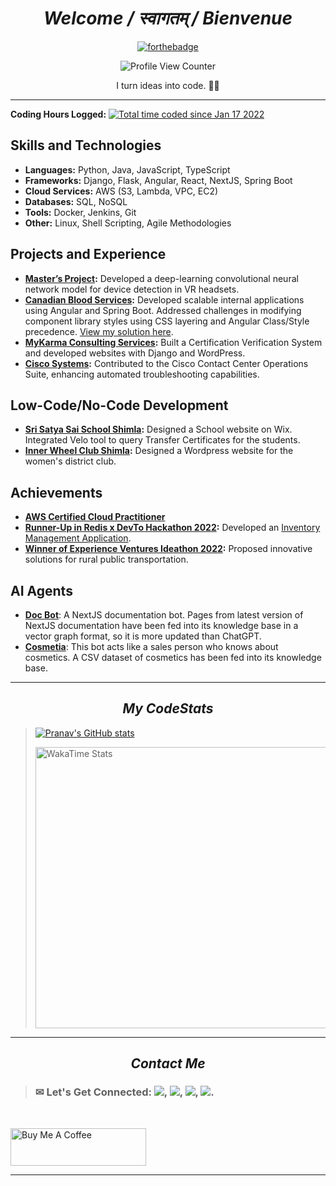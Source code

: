 <div align="center">
  
# _Welcome / स्वागतम् / Bienvenue_   

[![forthebadge](https://forthebadge.com/images/badges/built-with-love.svg)](https://forthebadge.com) 

![Profile View Counter](https://komarev.com/ghpvc/?username=pranavarora1895)
  </div>

 <div align="center"> I turn ideas into code. 🧑‍💻 </div>

 ---

<p><b>Coding Hours Logged:</b>
            <a
              href="https://wakatime.com/@e72a1859-4793-4da2-b36b-49c7378256a0"
              target="_blank"
              ><img
                src="https://wakatime.com/badge/user/e72a1859-4793-4da2-b36b-49c7378256a0.svg"
                alt="Total time coded since Jan 17 2022"
            /></a>
          </p>

## Skills and Technologies

- **Languages:** Python, Java, JavaScript, TypeScript
- **Frameworks:** Django, Flask, Angular, React, NextJS, Spring Boot
- **Cloud Services:** AWS (S3, Lambda, VPC, EC2)
- **Databases:** SQL, NoSQL
- **Tools:** Docker, Jenkins, Git
- **Other:** Linux, Shell Scripting, Agile Methodologies

## Projects and Experience

- **[Master’s Project](https://www.linkedin.com/posts/pranavarora1895_artificialintelligence-virtualreality-deeplearning-activity-7231615998884298752-Vm5d?utm_source=share&utm_medium=member_desktop):** Developed a deep-learning convolutional neural network model for device detection in VR headsets.
- **[Canadian Blood Services](https://www.linkedin.com/posts/samrussell_mastering-component-styling-elevate-your-activity-7191795966008549376-N78f?utm_source=share):** Developed scalable internal applications using Angular and Spring Boot. Addressed challenges in modifying component library styles using CSS layering and Angular Class/Style precedence. [View my solution here](https://dev.to/pranavarora1895/mastering-component-styling-elevate-your-css-with-layering-and-dynamic-class-management-no-ngdeep-needed-3m7j).
- **[MyKarma Consulting Services](https://www.mykarmaconsulting.com/):** Built a Certification Verification System and developed websites with Django and WordPress.
- **[Cisco Systems](https://www.dropbox.com/scl/fi/gpietlwdlhywscjdm4d3d/CCCOps_Paper.pdf?rlkey=u4sla67hyrwijuzw5ia0kktyb&dl=0):** Contributed to the Cisco Contact Center Operations Suite, enhancing automated troubleshooting capabilities.

## Low-Code/No-Code Development

- **[Sri Satya Sai School Shimla](https://www.ssshimla.com/):** Designed a School website on Wix. Integrated Velo tool to query Transfer Certificates for the students.
- **[Inner Wheel Club Shimla](https://innerwheelclubshimla.com/):** Designed a Wordpress website for the women's district club.

## Achievements

- **[AWS Certified Cloud Practitioner](https://www.credly.com/badges/91e5a662-8a58-4ffe-8a9f-71a828a0b96a/public_url)**
- **[Runner-Up in Redis x DevTo Hackathon 2022](https://www.linkedin.com/posts/pranavarora1895_redishackathon-python-react-activity-6983099766297567232-eC3w?utm_source=share):** Developed an [Inventory Management Application](https://github.com/pranavarora1895/hardWareHouseInventory).
- **[Winner of Experience Ventures Ideathon 2022](https://x.com/MUN_CompSci/status/1588137506968686593):** Proposed innovative solutions for rural public transportation.

## AI Agents

- **[Doc Bot](https://cdn.botpress.cloud/webchat/v2.2/shareable.html?configUrl=https://files.bpcontent.cloud/2024/10/03/20/20241003201830-M82WT2D2.json)**: A NextJS documentation bot. Pages from latest version of NextJS documentation have been fed into its knowledge base in a vector graph format, so it is more updated than ChatGPT.
- **[Cosmetia](https://cdn.botpress.cloud/webchat/v2.2/shareable.html?configUrl=https://files.bpcontent.cloud/2024/10/03/20/20241003202130-YEVIP1TU.json)**: This bot acts like a sales person who knows about cosmetics. A CSV dataset of cosmetics has been fed into its knowledge base.

---
 
_<h2 align="center">My CodeStats</h2>_
  
> <a>[![Pranav's GitHub stats](https://github-readme-stats-sigma-five.vercel.app/api?username=pranavarora1895&theme=radical&show_icons=true&line_height=20&count_private=true)](https://github.com/pranavarora1895?tab=repositories)</a>  
>  
>
><img src="https://wakatime.com/share/@pranavarora1895/697245fe-296e-4655-8579-ceb28b68f68c.png" alt="WakaTime Stats" height=450 width=600></img>
---

_<h2 align="center">Contact Me</h2>_

> ### ✉ Let's Get Connected: [<img src="https://img.shields.io/badge/Gmail-D14836?style=for-the-badge&logo=gmail&logoColor=white"/>](mailto:aurorapranav187@gmail.com), [<img src="https://img.shields.io/badge/LinkedIn-0077B5?style=for-the-badge&logo=linkedin&logoColor=white"/>](https://www.linkedin.com/in/pranav-arora-354b71bb), [<img src="https://img.shields.io/badge/Instagram-E4405F?style=for-the-badge&logo=instagram&logoColor=white"/>](https://www.instagram.com/arorapranav187/), [<img src = "https://img.shields.io/badge/Facebook-1877F2?style=for-the-badge&logo=facebook&logoColor=white"/>](https://www.facebook.com/cosmicpranav007/).

<br>

<a href="https://www.buymeacoffee.com/pranavarora1895" target="_blank"><img src="https://cdn.buymeacoffee.com/buttons/v2/default-yellow.png" alt="Buy Me A Coffee" style="height: 60px !important;width: 217px !important;" ></a>

---
